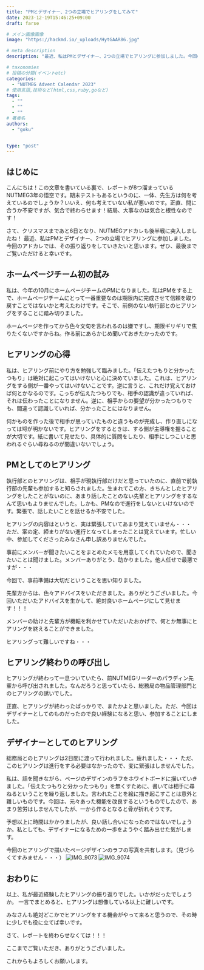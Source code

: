 ```yaml
---
title: "PMとデザイナー、2つの立場でヒアリングをしてみて"
date: 2023-12-19T15:46:25+09:00
draft: farse

# メイン画像画像
image: "https://hackmd.io/_uploads/HytGAAR86.jpg"

# meta description
description: "最近、私はPMとデザイナー、2つの立場でヒアリングに参加しました。今回のアドカレでは、その振り返りをしていきたいと思います。"

# taxonomies
# 投稿の分類(イベントetc)
categories:
  - "NUTMEG Advent Calendar 2023"
# 使用言語,技術など(html,css,ruby,goなど)
tags:
  - ""
  - ""
  - ""
# 著者名
authors:
  - "goku"


type: "post"
---
```

## はじめに

こんにちは！この文章を書いている裏で、レポートが8つ溜まっているNUTMEG3年の悟空です。期末テストもあるというのに、一体、先生方は何を考えているのでしょうか？いいえ、何も考えていない私が悪いのです。正直、間に合うか不安ですが、気合で終わらせます！結局、大事なのは気合と根性なのです！

さて、クリスマスまであと6日となり、NUTMEGアドカレも後半戦に突入しましたね！
最近、私はPMとデザイナー、2つの立場でヒアリングに参加しました。今回のアドカレでは、その振り返りをしていきたいと思います。ぜひ、最後までご覧いただけると幸いです。

## ホームページチーム初の試み

私は、今年の10月にホームページチームのPMになりました。私はPMをする上で、ホームページチームにとって一番重要なのは期限内に完成させて信頼を取り戻すことではないかと考えたわけです。そこで、前例のない執行部とのヒアリングをすることに踏み切りました。

ホームページを作ってから色々文句を言われるのは嫌ですし、期限ギリギリで焦りたくないですからね。作る前にあらかじめ聞いておきたかったのです。

## ヒアリングの心得

私は、ヒアリング前にやり方を勉強して臨みました。「伝えたつもりと分かったつもり」は絶対に起こってはいけないと心に決めていました。これは、ヒアリングをする側が一番やってはいけないことです。逆に言うと、これだけ覚えておけば何とかなるのです。こっちが伝えたつもりでも、相手の認識が違っていれば、それは伝わったことになりません。逆に、相手からの要望が分かったつもりでも、間違って認識していれば、分かったことにはなりません。

何かものを作った後で相手が思っていたものと違うものが完成し、作り直しになっては埒が明かないです。ヒアリングをするときは、する側が主導権を握ることが大切です。紙に書いて見せたり、具体的に質問をしたり、相手にしつこいと思われるぐらい尋ねるのが間違いないでしょう。

## PMとしてのヒアリング

執行部とのヒアリングは、相手が現執行部だけだと思っていたのに、直前で前執行部の先輩も参加すると知らされました。生まれてこの方、きちんとしたヒアリングをしたことがないのに、あまり話したことのない先輩とヒアリングをするなんて思いもよりませんでした。しかも、PMなので進行をしないといけないのです。緊張で、話したいことを話せるか不安でした。

ヒアリングの内容はというと、実は緊張していてあまり覚えていません・・・</br>
ただ、案の定、締まりがない進行となってしまったことは覚えています。忙しい中、参加してくださったみなさん申し訳ありませんでした。

事前にメンバーが聞きたいことをまとめたメモを用意してくれていたので、聞きたいことは聞けました。メンバーありがとう、助かりました。他人任せで最悪ですが・・・

今回で、事前準備は大切だということを思い知りました。

先輩方からは、色々アドバイスをいただきました。ありがとうございました。今回いただいたアドバイスを生かして、絶対良いホームページにして見せます！！！

メンバーの助けと先輩方が機転を利かせていただいたおかげで、何とか無事にヒアリングを終えることができました。

ヒアリングって難しいですね・・・

## ヒアリング終わりの呼び出し

ヒアリングが終わって一息ついていたら、前NUTMEGリーダーのパラディン先輩から呼び出されました。なんだろうと思っていたら、総務局の物品管理部門とのヒアリングの誘いでした。

正直、ヒアリングが終わったばっかりで、またかよと思いました。ただ、今回はデザイナーとしてのものだったので良い経験になると思い、参加することにしました。

## デザイナーとしてのヒアリング

総務局とのヒアリングは2日間に渡って行われました。疲れました・・・
ただ、このヒアリングは進行をする必要はなかったので、変に緊張はしませんでした。

私は、話を聞きながら、ページのデザインのラフをホワイトボードに描いていきました。「伝えたつもりと分かったつもり」を無くすために、書いては相手に尋ねるということを繰り返しました。言われたことを絵に描き起こすことは意外と難しいものです。今回は、元々あった機能を改良するというものでしたので、あまり苦労はしませんでしたが、一から作るとなると骨が折れそうです。

予想以上に時間はかかりましたが、良い話し合いになったのではないでしょうか。私としても、デザイナーになるための一歩をようやく踏み出せた気がします。

今回のヒアリングで描いたページデザインのラフの写真を共有します。（見づらくてすみません・・・）
![IMG_9073](https://hackmd.io/_uploads/H1Q4d3AUa.jpg)
![IMG_9074](https://hackmd.io/_uploads/SJezOhAIa.jpg)

## おわりに

以上、私が最近経験したヒアリングの振り返りでした。いかがだったでしょうか。
一言でまとめると、ヒアリングは想像している以上に難しいです。

みなさんも絶対どこかでヒアリングをする機会がやって来ると思うので、その時に少しでも役に立てば幸いです。

さて、レポートを終わらせなくては！！！

ここまでご覧いただき、ありがとうございました。

これからもよろしくお願いします。
